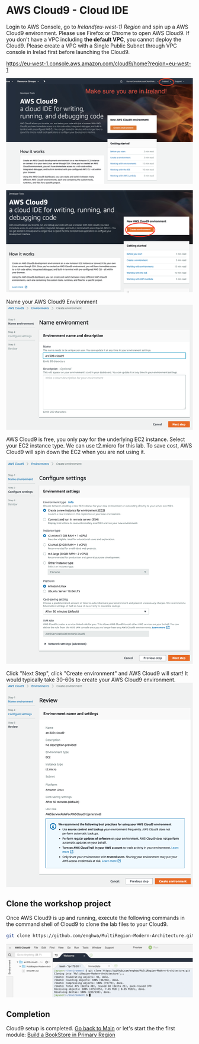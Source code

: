 # AWS Cloud9 - Cloud IDE

Login to AWS Console, go to *Ireland(eu-west-1) Region* and spin up a AWS Cloud9 environment. Please use Firefox or Chrome to open AWS Cloud9. If you don't have a VPC including **the default VPC**, you cannot deploy the Cloud9. Please create a VPC with a Single Public Subnet through VPC console in Irelad first before launching the Cloud9. 

https://eu-west-1.console.aws.amazon.com/cloud9/home?region=eu-west-1 

![AWS Ireland](../images/00-c9-00.png)

![Create AWS Cloud9](../images/00-c9-01.png)

Name your AWS Cloud9 Environment
![Create AWS Cloud9](../images/00-c9-02.png)

AWS Cloud9 is free, you only pay for the underlying EC2 instance. Select your EC2 instance type. We can use t2.micro for this lab. To save cost, AWS Cloud9 will spin down the EC2 when you are not using it.

![Create AWS Cloud9](../images/00-c9-03.png)

Click "Next Step", click "Create environment" and AWS Cloud9 will start! It would typically take 30-60s to create your AWS Cloud9 environment.
![Create AWS Cloud9](../images/00-c9-04.png)

## Clone the workshop project
Once AWS Cloud9 is up and running, execute the following commands in the command shell of Cloud9 to clone the lab files to your Cloud9.

```bash
git clone https://github.com/enghwa/MultiRegion-Modern-Architecture.git

```
![Create AWS Cloud9](../images/00-c9-05.png)

## Completion
Cloud9 setup is completed. [Go back to Main](../README.md) or let's start the 
the first module: [Build a BookStore in Primary Region](../1_PrimaryRegion/README.md)
